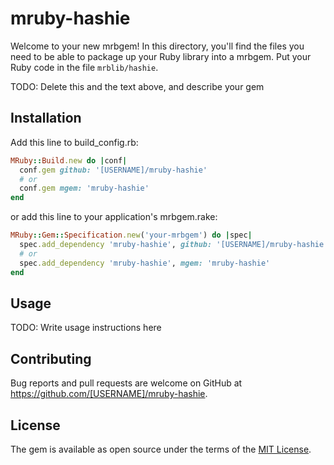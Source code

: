 # mruby-hashie

Welcome to your new mrbgem! In this directory, you'll find the files you need to be able to package up your Ruby library into a mrbgem. Put your Ruby code in the file `mrblib/hashie`.

TODO: Delete this and the text above, and describe your gem

## Installation

Add this line to build\_config.rb:

```ruby
MRuby::Build.new do |conf|
  conf.gem github: '[USERNAME]/mruby-hashie'
  # or
  conf.gem mgem: 'mruby-hashie'
end
```

or add this line to your application's mrbgem.rake:

```ruby
MRuby::Gem::Specification.new('your-mrbgem') do |spec|
  spec.add_dependency 'mruby-hashie', github: '[USERNAME]/mruby-hashie'
  # or
  spec.add_dependency 'mruby-hashie', mgem: 'mruby-hashie'
end
```

## Usage

TODO: Write usage instructions here

## Contributing

Bug reports and pull requests are welcome on GitHub at https://github.com/[USERNAME]/mruby-hashie.


## License

The gem is available as open source under the terms of the [MIT License](http://opensource.org/licenses/MIT).

